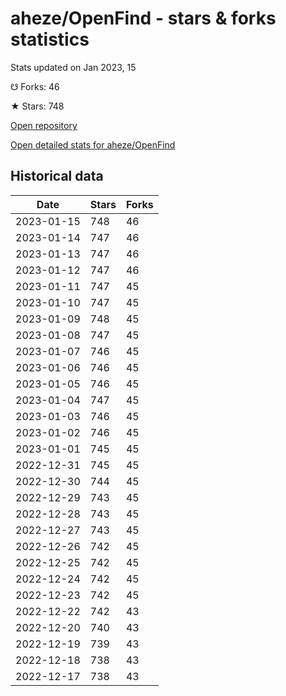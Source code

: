 # aheze/OpenFind - stars & forks statistics

Stats updated on Jan 2023, 15

☋ Forks: 46

★ Stars: 748

[Open repository](https://github.com/aheze/OpenFind)

[Open detailed stats for aheze/OpenFind](https://reviewgithub.com/rep/aheze/OpenFind)

## Historical data
| Date | Stars | Forks |
|------|-------|-------|
| 2023-01-15 | 748 | 46 | 
| 2023-01-14 | 747 | 46 | 
| 2023-01-13 | 747 | 46 | 
| 2023-01-12 | 747 | 46 | 
| 2023-01-11 | 747 | 45 | 
| 2023-01-10 | 747 | 45 | 
| 2023-01-09 | 748 | 45 | 
| 2023-01-08 | 747 | 45 | 
| 2023-01-07 | 746 | 45 | 
| 2023-01-06 | 746 | 45 | 
| 2023-01-05 | 746 | 45 | 
| 2023-01-04 | 747 | 45 | 
| 2023-01-03 | 746 | 45 | 
| 2023-01-02 | 746 | 45 | 
| 2023-01-01 | 745 | 45 | 
| 2022-12-31 | 745 | 45 | 
| 2022-12-30 | 744 | 45 | 
| 2022-12-29 | 743 | 45 | 
| 2022-12-28 | 743 | 45 | 
| 2022-12-27 | 743 | 45 | 
| 2022-12-26 | 742 | 45 | 
| 2022-12-25 | 742 | 45 | 
| 2022-12-24 | 742 | 45 | 
| 2022-12-23 | 742 | 45 | 
| 2022-12-22 | 742 | 43 | 
| 2022-12-20 | 740 | 43 | 
| 2022-12-19 | 739 | 43 | 
| 2022-12-18 | 738 | 43 | 
| 2022-12-17 | 738 | 43 | 

